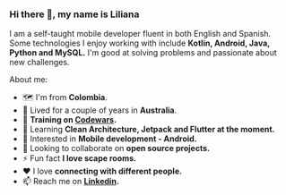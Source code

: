 ### Hi there 👋, my name is Liliana

I am a self-taught mobile developer fluent in both English and Spanish. Some technologies I enjoy working with include **Kotlin, Android, Java, Python and MySQL.** I'm good at solving problems and passionate about new challenges.

About me:

- 🗺 I'm from **Colombia**.
- 🦘 Lived for a couple of years in **Australia**.
- 🥋 **Training on [Codewars](https://www.codewars.com/users/ligomezm).**
- 🌱 Learning **Clean Architecture, Jetpack and Flutter at the moment.** 
- 🔐 Interested in **Mobile development - Android.**
- 👯 Looking to collaborate on **open source projects.**
- ⚡ Fun fact **I love scape rooms.**
- ♥  I love **connecting with different people.**
- 📫 Reach me on **[Linkedin](https://www.linkedin.com/in/ligomezm/).**


